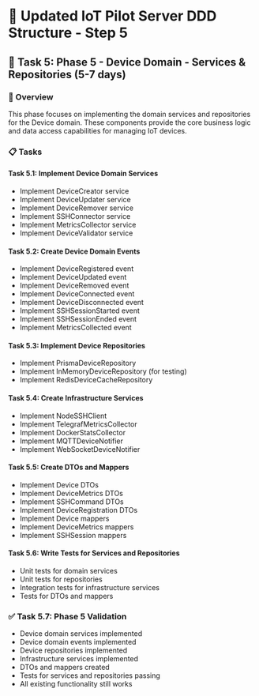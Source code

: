 # 🚀 Updated IoT Pilot Server DDD Structure - Step 5

## 🔌 Task 5: Phase 5 - Device Domain - Services & Repositories (5-7 days)

### 🎯 Overview
This phase focuses on implementing the domain services and repositories for the Device domain. These components provide the core business logic and data access capabilities for managing IoT devices.

### 📋 Tasks

#### Task 5.1: Implement Device Domain Services
- Implement DeviceCreator service
- Implement DeviceUpdater service
- Implement DeviceRemover service
- Implement SSHConnector service
- Implement MetricsCollector service
- Implement DeviceValidator service

#### Task 5.2: Create Device Domain Events
- Implement DeviceRegistered event
- Implement DeviceUpdated event
- Implement DeviceRemoved event
- Implement DeviceConnected event
- Implement DeviceDisconnected event
- Implement SSHSessionStarted event
- Implement SSHSessionEnded event
- Implement MetricsCollected event

#### Task 5.3: Implement Device Repositories
- Implement PrismaDeviceRepository
- Implement InMemoryDeviceRepository (for testing)
- Implement RedisDeviceCacheRepository

#### Task 5.4: Create Infrastructure Services
- Implement NodeSSHClient
- Implement TelegrafMetricsCollector
- Implement DockerStatsCollector
- Implement MQTTDeviceNotifier
- Implement WebSocketDeviceNotifier

#### Task 5.5: Create DTOs and Mappers
- Implement Device DTOs
- Implement DeviceMetrics DTOs
- Implement SSHCommand DTOs
- Implement DeviceRegistration DTOs
- Implement Device mappers
- Implement DeviceMetrics mappers
- Implement SSHSession mappers

#### Task 5.6: Write Tests for Services and Repositories
- Unit tests for domain services
- Unit tests for repositories
- Integration tests for infrastructure services
- Tests for DTOs and mappers

### ✅ Task 5.7: Phase 5 Validation
- Device domain services implemented
- Device domain events implemented
- Device repositories implemented
- Infrastructure services implemented
- DTOs and mappers created
- Tests for services and repositories passing
- All existing functionality still works